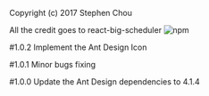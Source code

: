 Copyright (c) 2017 Stephen Chou

All the credit goes to react-big-scheduler ![npm](https://img.shields.io/npm/v/react-big-scheduler.svg?style=plastic)

#1.0.2
Implement the Ant Design Icon

#1.0.1
Minor bugs fixing

#1.0.0
Update the Ant Design dependencies to 4.1.4
